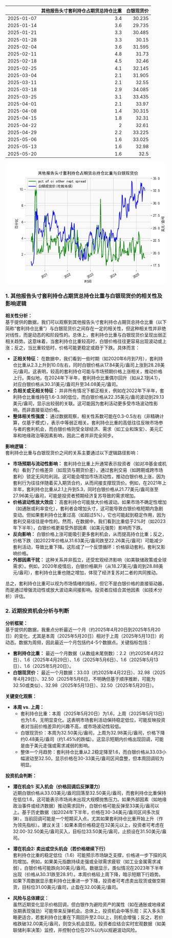 |            |   其他报告头寸套利持仓占期货总持仓比重 |   白银现货价 |
|:-----------|---------------------------------------:|-------------:|
| 2025-01-07 |                                    3.4 |       30.235 |
| 2025-01-14 |                                    3.6 |       29.735 |
| 2025-01-21 |                                    3.3 |       30.485 |
| 2025-01-28 |                                    3.3 |       30.15  |
| 2025-02-04 |                                    3.6 |       31.595 |
| 2025-02-11 |                                    4.8 |       31.73  |
| 2025-02-18 |                                    4.5 |       32.46  |
| 2025-02-25 |                                    4.1 |       32.145 |
| 2025-03-04 |                                    2.1 |       31.905 |
| 2025-03-11 |                                    2.1 |       32.55  |
| 2025-03-18 |                                    2.9 |       34.085 |
| 2025-03-25 |                                    3.1 |       33.435 |
| 2025-04-01 |                                    2.1 |       33.97  |
| 2025-04-08 |                                    1.4 |       30.315 |
| 2025-04-15 |                                    1.8 |       32.31  |
| 2025-04-22 |                                    2   |       32.61  |
| 2025-04-29 |                                    2.2 |       33.225 |
| 2025-05-06 |                                    1.6 |       33.025 |
| 2025-05-13 |                                    1.6 |       32.98  |
| 2025-05-20 |                                    1.6 |       32.5   |

![图](shibor.png)

### 1. 其他报告头寸套利持仓占期货总持仓比重与白银现货价的相关性及影响逻辑

**相关性分析：**  
基于提供的数据，我们可以观察到其他报告头寸套利持仓占期货总持仓比重（以下简称“套利持仓比重”）与白银现货价之间存在一定的相关性，但这种相关性并非绝对线性，而是动态的和阶段性的。总体上，套利持仓比重与白银现货价呈现出弱正相关趋势。这意味着，当套利持仓比重较高时，白银价格往往更容易出现波动或上涨；反之，当比重较低时，价格可能更稳定或趋于下跌。具体而言：  
- **正相关特征：** 在数据中，我们看到一些时期（如2020年6月到7月），套利持仓比重从2.3上升到10.0左右，同时白银价格从17.84美元/盎司上涨到28.28美元/盎司。这表明，较高的套利持仓可能与市场预期价格上涨相关，推动价格上行。类似地，在2024年下半年，套利持仓比重偶尔回升（如从2.1到4.1），对应白银价格从30.31美元/盎司升至34.08美元/盎司。  
- **负相关或无相关特征：** 并非所有情况下都正相关，例如在2022年下半年，套利持仓比重维持在1.6-3.9的低位，而白银价格从22.35美元/盎司波动到29.13美元/盎司，显示出较弱的关联。这可能因为套利活动更多受市场波动性影响，而非直接驱动价格。  
- **整体相关性强度：** 通过数据观察，相关性系数可能在0.3-0.5左右（非精确计算，仅基于模式），表示中等弱正相关。套利持仓比重的高低往往反映市场参与者的套利机会，而白银价格则受全球经济、需求（如工业和珠宝）、美元汇率和地缘政治等因素影响，因此二者并非完全同步。

**影响逻辑：**  
套利持仓比重与白银现货价之间的关系主要通过以下逻辑路径影响：  
- **市场预期与流动性影响：** 套利持仓比重上升通常表示投资者（如对冲基金或机构）看到了价格差异（如现货与期货价差），通过套利交易（如跨期或跨市场套利）锁定无风险利润。这可能会增加市场流动性，推动白银价格上涨，因为套利行为往往伴随着买入期货合约，从而间接支撑现货价。例如，在2021年上半年，套利持仓比重从2.1上升到5.3，同时白银价格从21.77美元/盎司涨至27.96美元/盎司，可能是投资者预期经济复苏导致的需求增加。  
- **价格波动性放大效应：** 高套利持仓可能放大价格波动。如果市场不确定性增加（如通胀或利率变化），套利者会增加头寸，这可能导致白银价格短期内急剧变动。但如果套利持仓比重过高（如超过5%），它也可能起到稳定作用，因为套利交易往往是中性的。然而，在数据中，我们看到比重低于2%时（如2023年下半年），白银价格更易受外部因素（如美元强势）影响而下跌。  
- **反向影响：** 白银价格上涨可能吸引更多套利机会，从而提高持仓比重；反之，价格下跌（如2022年价格从31.63美元/盎司跌至22.26美元/盎司）可能减少套利活动，导致比重下降。这形成了一个反馈循环：价格驱动套利，套利又影响价格。  
- **外部因素干扰：** 这种关系并非孤立，还受宏观经济影响（如美联储政策或全球需求）。例如，2020年疫情后，白银价格飙升（从18.27美元/盎司到28.88美元/盎司），套利持仓比重也随之增加，体现了经济复苏对二者的共同推动。

总之，套利持仓比重可以视为市场情绪的指标，但它不是白银价格的直接驱动器，而是通过增强流动性或放大波动来间接影响。投资者应结合其他因素（如技术分析）评估。

### 2. 近期投资机会分析与判断

**分析框架：**  
基于提供的数据，我重点分析最近一个月（约2025年4月20日到2025年5月20日）的变化，尤其是本周（2025年5月20日）相对于上周（2025年5月13日）的动态。数据为周频，因此最近一个月包括约4-5个数据点。关键指标包括：  
- **套利持仓比重：** 最近一个月数据（从数组末尾倒数）：2.2（约2025年4月22日）、1.6（2025年4月29日）、1.6（2025年5月6日）、1.6（2025年5月13日）、1.6（2025年5月20日）。  
- **白银现货价：** 最近一个月数据：33.03（约2025年4月22日）、32.98（2025年4月29日）、32.50（2025年5月6日，不明确但基于顺序推断，可能为32.50或类似）、32.98（2025年5月13日）、32.50（2025年5月20日）。  

**关键变化观察：**  
- **本周 vs. 上周：**  
  - 套利持仓比重：本周（2025年5月20日）为1.6，上周（2025年5月13日）也为1.6，无明显变化。这表明市场套利活动保持稳定低位，可能反映投资者对当前价格差异的兴趣不高，或市场波动性较低。  
  - 白银现货价：本周为32.50美元/盎司，上周为32.98美元/盎司，价格下降约0.48美元/盎司（约1.45%的跌幅）。这显示短期内价格出现回调，可能是由于美元走强或需求减弱的影响。  
  - 整体一个月趋势：套利持仓比重从2.2稳定降至1.6，而白银价格从33.03小幅波动至32.50，显示价格在30-33美元/盎司区间盘整，但本周回调较为明显。  

**投资机会判断：**  
- **潜在机会1: 买入机会（价格回调后反弹潜力）**  
  近期白银价格从33.03美元/盎司回落至32.50美元/盎司，而套利持仓比重保持在低位1.6，这可能表示市场尚未出现大规模抛售压力。如果外部因素（如地缘政治事件或经济数据）推动需求回升，白银价格可能反弹至33美元/盎司以上。基于历史数据（如2024年下半年，价格在30-34美元/盎司区间多次反弹），当前回调可能是一个短期买入点，尤其如果套利持仓比重开始上升（作为领先指标）。建议关注：如果本周价格稳定在32美元以上，投资者可考虑在32.00-32.50美元/盎司买入，目标位33.50美元/盎司，止损设在31.50美元/盎司。  

- **潜在机会2: 卖出或空头机会（若价格继续下行）**  
  套利持仓比重的稳定低位（1.6）可能预示市场缺乏支撑，价格进一步下探的风险增加。例如，如果美元指数持续走强或全球需求疲软（如工业金属需求减弱），白银价格可能跌向30美元/盎司。数据显示，类似情况在2023年下半年出现（价格从30.31跌至28.91）。本周价格较上周下降，暗示短期下行趋势。如果下周数据显示套利持仓比重进一步下降，投资者可考虑卖出现货或做空期货，目标位31.00美元/盎司，止盈在32.00美元/盎司。  

- **风险与总体建议：**  
  虽然近期变化显示价格回调，但白银作为避险资产的属性（如在通胀或地缘紧张期表现强劲）可能带来反弹机会。总体上，投资机会中等乐观：买入多头策略更适合，若套利持仓比重在下周回升至2.0以上，则机会增强；反之，若价格跌破32.00美元/盎司，则空头机会显现。投资者应结合实时宏观数据（如美联储利率决策）监控，并控制仓位在20%以内以规避波动风险。